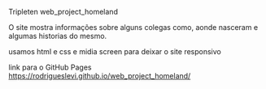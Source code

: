 Tripleten web_project_homeland

O site mostra informações sobre alguns colegas como, aonde nasceram e algumas historias do mesmo.

usamos html e css e midia screen para deixar o site responsivo

link para o GitHub Pages https://rodrigueslevi.github.io/web_project_homeland/
